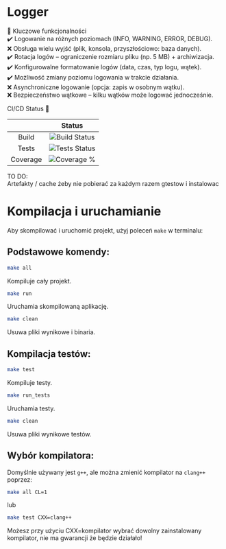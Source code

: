 # Logger
 
🔹 Kluczowe funkcjonalności \
✔️ Logowanie na różnych poziomach (INFO, WARNING, ERROR, DEBUG). \
❌ Obsługa wielu wyjść (plik, konsola, przyszłościowo: baza danych). \
✔️ Rotacja logów – ograniczenie rozmiaru pliku (np. 5 MB) + archiwizacja. \
✔️ Konfigurowalne formatowanie logów (data, czas, typ logu, wątek). \
✔️ Możliwość zmiany poziomu logowania w trakcie działania. \
❌ Asynchroniczne logowanie (opcja: zapis w osobnym wątku). \
❌ Bezpieczeństwo wątkowe – kilku wątków może logować jednocześnie.

CI/CD Status 🔨 

|          	|                                                                                                      Status                                                                                                     	|
|:--------:	|:---------------------------------------------------------------------------------------------------------------------------------------------------------------------------------------------------------------:	|
|   Build  	|                                                            ![Build Status](https://github.com/SzumekPL/Logger/actions/workflows/build.yml/badge.svg)                                                            	|
|   Tests  	|                                                         ![Tests Status](https://github.com/SzumekPL/Logger/actions/workflows/google_tests.yml/badge.svg)                                                        	|
| Coverage 	| ![Coverage %](https://img.shields.io/badge/dynamic/json?url=https%3A%2F%2Fraw.githubusercontent.com%2FSzumekPL%2FLogger%2Fgh-pages%2Fcoverage%2Fcoverage.json&query=%24.message&label=Coverage&color=%24.color) 	|

TO DO: \
Artefakty / cache żeby nie pobierać za każdym razem gtestow i instalowac

# Kompilacja i uruchamianie

Aby skompilować i uruchomić projekt, użyj poleceń `make` w terminalu:

## Podstawowe komendy:

```bash
make all
```
Kompiluje cały projekt.

```bash
make run
```
Uruchamia skompilowaną aplikację.

```bash
make clean
```
Usuwa pliki wynikowe i binaria.

## Kompilacja testów:

```bash
make test
```
Kompiluje testy.

```bash
make run_tests
```
Uruchamia testy.

```bash
make clean
```
Usuwa pliki wynikowe testów.

## Wybór kompilatora:

Domyślnie używany jest `g++`, ale można zmienić kompilator na `clang++` poprzez:

```bash
make all CL=1
```
lub
```bash
make test CXX=clang++
```

Możesz przy użyciu CXX=kompilator wybrać dowolny zainstalowany kompilator, nie ma gwarancji że będzie działało!
